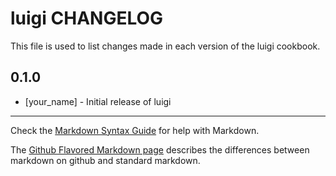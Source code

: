 luigi CHANGELOG
====================

This file is used to list changes made in each version of the luigi cookbook.

0.1.0
-----
- [your_name] - Initial release of luigi

- - -
Check the [Markdown Syntax Guide](http://daringfireball.net/projects/markdown/syntax) for help with Markdown.

The [Github Flavored Markdown page](http://github.github.com/github-flavored-markdown/) describes the differences between markdown on github and standard markdown.
